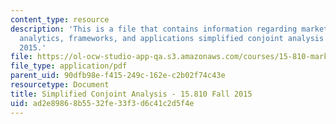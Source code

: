 ```yaml
---
content_type: resource
description: 'This is a file that contains information regarding marketing management:
  analytics, frameworks, and applications simplified conjoint analysis - 15.810 fall
  2015.'
file: https://ol-ocw-studio-app-qa.s3.amazonaws.com/courses/15-810-marketing-management-analytics-frameworks-and-applications-fall-2015/ad2e89868b5532fe33f3d6c41c2d5f4e_MIT15_810F15_Conjoint.pdf
file_type: application/pdf
parent_uid: 90dfb98e-f415-249c-162e-c2b02f74c43e
resourcetype: Document
title: Simplified Conjoint Analysis - 15.810 Fall 2015
uid: ad2e8986-8b55-32fe-33f3-d6c41c2d5f4e
---
```

